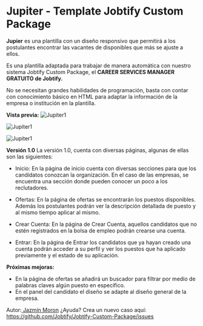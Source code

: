 # Jupiter - Template Jobtify Custom Package

**Jupier** es una plantilla con un diseño responsivo que permitirá a los postulantes encontrar las vacantes de disponibles que más se ajuste a ellos.

Es una plantilla adaptada para trabajar de manera automática con nuestro sistema Jobtify Custom Package, el **CAREER SERVICES MANAGER GRATUITO de Jobtify.**

No se necesitan  grandes habilidades de programación, basta con contar con conocimiento básico en HTML para adaptar la información de la empresa o institución en la plantilla.

**Vista previa:**
![Jupiter1](https://cdn.jobtify.com.mx/jcp/jupiter1.JPG "Jupiter1")

 ![Jupiter1](https://cdn.jobtify.com.mx/jcp/jupiter2.JPG "Jupiter2")
 
  ![Jupiter1](https://cdn.jobtify.com.mx/jcp/jupiter3.JPG "Jupiter3")
  
  
**Versión 1.0**
La versión 1.0, cuenta con diversas páginas, algunas de ellas son las siguientes:

- Inicio: En la página de inicio cuenta con diversas secciones para  que los candidatos conozcan la organización. En el caso de las empresas, se encuentra una sección donde pueden conocer un poco a los reclutadores.

- Ofertas: En la página de ofertas se encontrarán los puestos disponibles. Además los postulantes podrán ver la descripción detallada de puesto y al mismo tiempo aplicar al mismo.

- Crear Cuenta: En la página de Crear Cuenta, aquellos candidatos que no estén registrados en la bolsa de empleo podrán crearse una cuenta.
 
- Entrar: En la página de Entrar los candidatos que ya hayan creado una cuenta podrán acceder a su perfil y ver los puestos que ha aplicado previamente y el estado de su aplicación.

**Próximas mejoras:**
- En la página de ofertas se añadirá un buscador para filtrar por medio de palabras claves algún puesto en específico.
- En el panel del candidato el diseño se adapte al diseño general de la empresa.

Autor:[ Jazmín Moron](http://https://www.linkedin.com/in/jazmin-m-3aa73a205/ " Jazmín Moron")
¿Ayuda? Crea un nuevo caso aquí: https://github.com/Jobtify/Jobtify-Custom-Package/issues
